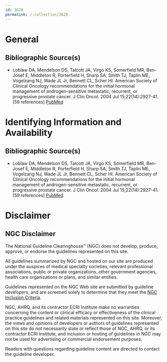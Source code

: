 ```yaml
---
id: 3620
permalink: /:collection/3620
---
```


# General

## Bibliographic Source(s)

- Loblaw DA, Mendelson DS, Talcott JA, Virgo KS, Somerfield MR, Ben-Josef E, Middleton R, Porterfield H, Sharp SA, Smith TJ, Taplin ME, Vogelzang NJ, Wade JL Jr, Bennett CL, Scher HI. American Society of Clinical Oncology recommendations for the initial hormonal management of androgen-sensitive metastatic, recurrent, or progressive prostate cancer. J Clin Oncol. 2004 Jul 15;22(14):2927-41. [59 references] [ PubMed ](http://www.ncbi.nlm.nih.gov/entrez/query.fcgi?cmd=Retrieve&db=pubmed&dopt=Abstract&list_uids=15184404)

# Identifying Information and Availability

## Bibliographic Source(s)

- Loblaw DA, Mendelson DS, Talcott JA, Virgo KS, Somerfield MR, Ben-Josef E, Middleton R, Porterfield H, Sharp SA, Smith TJ, Taplin ME, Vogelzang NJ, Wade JL Jr, Bennett CL, Scher HI. American Society of Clinical Oncology recommendations for the initial hormonal management of androgen-sensitive metastatic, recurrent, or progressive prostate cancer. J Clin Oncol. 2004 Jul 15;22(14):2927-41. [59 references] [ PubMed ](http://www.ncbi.nlm.nih.gov/entrez/query.fcgi?cmd=Retrieve&db=pubmed&dopt=Abstract&list_uids=15184404)

# Disclaimer

## NGC Disclaimer

The National Guideline Clearinghouse™ (NGC) does not develop, produce, approve, or endorse the guidelines represented on this site.

All guidelines summarized by NGC and hosted on our site are produced under the auspices of medical specialty societies, relevant professional associations, public or private organizations, other government agencies, health care organizations or plans, and similar entities.

Guidelines represented on the NGC Web site are submitted by guideline developers, and are screened solely to determine that they meet the [NGC Inclusion Criteria](/help-and-about/summaries/inclusion-criteria).

NGC, AHRQ, and its contractor ECRI Institute make no warranties concerning the content or clinical efficacy or effectiveness of the clinical practice guidelines and related materials represented on this site. Moreover, the views and opinions of developers or authors of guidelines represented on this site do not necessarily state or reflect those of NGC, AHRQ, or its contractor ECRI Institute, and inclusion or hosting of guidelines in NGC may not be used for advertising or commercial endorsement purposes.

Readers with questions regarding guideline content are directed to contact the guideline developer.

